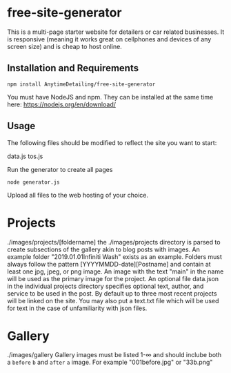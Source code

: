# free-site-generator
This is a multi-page starter website for detailers or car related businesses. It is responsive (meaning it works great on cellphones and devices of any screen size) and is cheap to host online.

## Installation and Requirements

`npm install AnytimeDetailing/free-site-generator`

You must have NodeJS and npm. They can be installed at the same time here: https://nodejs.org/en/download/

## Usage

The following files should be modified to reflect the site you want to start:

data.js
tos.js

Run the generator to create all pages

`node generator.js`

Upload all files to the web hosting of your choice.



# Projects
./images/projects/[foldername]
the ./images/projects directory is parsed to create subsections of the gallery akin to blog posts with images. An example folder "2019.01.01Infiniti Wash" exists as an example. Folders must always follow the pattern [YYYYMMDD-date][Postname] and contain at least one jpg, jpeg, or png image. An image with the text "main" in the name will be used as the primary image for the project.
An optional file data.json in the individual projects directory specifies optional text, author, and service to be used in the post. By default up to three most recent projects will be linked on the site.
You may also put a text.txt file which will be used for text in the case of unfamiliarity with json files.

# Gallery
./images/gallery
Gallery images must be listed 1-∞ and should inclube both a `before` `b` and `after` `a` image. For example "001before.jpg" or "33b.png"

